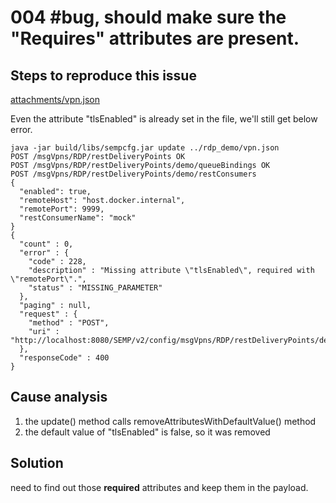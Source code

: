 # 004 #bug, should make sure the "Requires" attributes are present.

## Steps to reproduce this issue

[attachments/vpn.json](attachments/vpn.json)

Even the attribute "tlsEnabled" is already set in the file, we'll still get below error.

```commandline
java -jar build/libs/sempcfg.jar update ../rdp_demo/vpn.json
POST /msgVpns/RDP/restDeliveryPoints OK
POST /msgVpns/RDP/restDeliveryPoints/demo/queueBindings OK
POST /msgVpns/RDP/restDeliveryPoints/demo/restConsumers
{
  "enabled": true,
  "remoteHost": "host.docker.internal",
  "remotePort": 9999,
  "restConsumerName": "mock"
}
{
  "count" : 0,
  "error" : {
    "code" : 228,
    "description" : "Missing attribute \"tlsEnabled\", required with \"remotePort\".",
    "status" : "MISSING_PARAMETER"
  },
  "paging" : null,
  "request" : {
    "method" : "POST",
    "uri" : "http://localhost:8080/SEMP/v2/config/msgVpns/RDP/restDeliveryPoints/demo/restConsumers"
  },
  "responseCode" : 400
}
```

## Cause analysis

1. the update() method calls removeAttributesWithDefaultValue() method
1. the default value of "tlsEnabled" is false, so it was removed

## Solution

need to find out those **required** attributes and keep them in the payload.